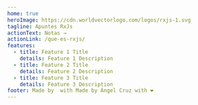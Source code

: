 ```yaml
---
home: true
heroImage: https://cdn.worldvectorlogo.com/logos/rxjs-1.svg
tagline: Apuntes RxJs
actionText: Notas →
actionLink: /que-es-rxjs/
features:
  - title: Feature 1 Title
    details: Feature 1 Description
  - title: Feature 2 Title
    details: Feature 2 Description
  - title: Feature 3 Title
    details: Feature 3 Description
footer: Made by  with Made by Ángel Cruz with ❤️
---
```

